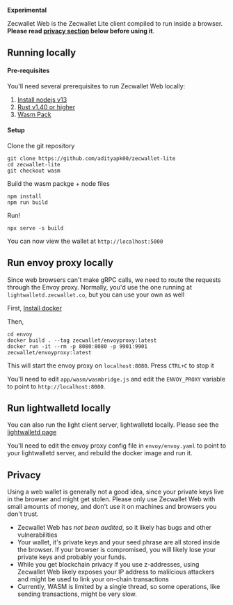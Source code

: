 **Experimental**


Zecwallet Web is the Zecwallet Lite client compiled to run inside a browser. __Please read [privacy section](##Privacy) below before using it__.

## Running locally

#### Pre-requisites
You'll need several prerequisites to run Zecwallet Web locally:
1. [Install nodejs v13](https://nodejs.org/en/download/package-manager/)
2. [Rust v1.40 or higher](https://www.rust-lang.org/tools/install)
3. [Wasm Pack](https://rustwasm.github.io/wasm-pack/installer/)

#### Setup
Clone the git repository
```
git clone https://github.com/adityapk00/zecwallet-lite
cd zecwallet-lite
git checkout wasm
```

Build the wasm packge + node files
```
npm install
npm run build
```

Run!
```
npx serve -s build
```

You can now view the wallet at `http://localhost:5000`

## Run envoy proxy locally
Since web browsers can't make gRPC calls, we need to route the requests through the Envoy proxy. Normally, you'd use the one running at `lightwalletd.zecwallet.co`, but you can use your own as well

First, [Install docker](https://doc.owncloud.com/server/admin_manual/installation/docker/)

Then, 
```
cd envoy
docker build . --tag zecwallet/envoyproxy:latest
docker run -it --rm -p 8080:8080 -p 9901:9901 zecwallet/envoyproxy:latest
```

This will start the envoy proxy on `localhost:8080`. Press `CTRL+C` to stop it

You'll need to edit `app/wasm/wasmbridge.js` and edit the `ENVOY_PROXY` variable to point to `http://localhost:8080`. 

## Run lightwalletd locally
You can also run the light client server, lightwalletd locally. Please see the [lightwalletd page](http://github.com/adityapk00/lightwalletd)

You'll need to edit the envoy proxy config file in `envoy/envoy.yaml` to point to your lightwalletd server, and rebuild the docker image and run it. 

## Privacy
Using a web wallet is generally not a good idea, since your private keys live in the browser and might get stolen. Please only use Zecwallet Web with small amounts of money, and don't use it on machines and browsers you don't trust. 

* Zecwallet Web has *not been audited*, so it likely has bugs and other vulnerabilities
* Your wallet, it's private keys and your seed phrase are all stored inside the browser. If your browser is compromised, you will likely lose your private keys and probably your funds. 
* While you get blockchain privacy if you use z-addresses, using Zecwallet Web likely exposes your IP address to malilcious attackers and might be used to link your on-chain transactions
* Currently, WASM is limited by a single thread, so some operations, like sending transactions, might be very slow. 
